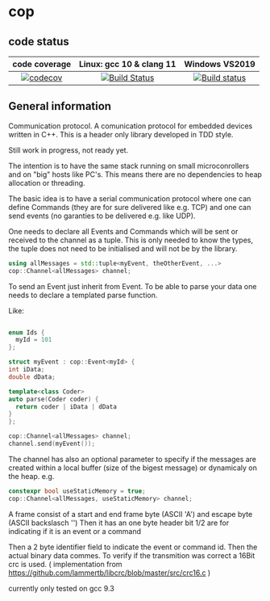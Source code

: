 # cop

## code status

| code coverage | Linux: gcc 10 & clang 11 | Windows VS2019 |
|:--------------:|:-------------------------:|:---------------:|
[![codecov](https://codecov.io/gh/Thurnheer/cop/branch/master/graph/badge.svg?token=8FNLJGRJ3P)](https://codecov.io/gh/Thurnheer/cop/branch/master) | [![Build Status](https://github.com/Thurnheer/cop/workflows/cop/badge.svg)](https://github.com/Thurnheer/cop/actions) | [![Build status](https://ci.appveyor.com/api/projects/status/hu57p1vr8j9obk1d/branch/master?svg=true)](https://ci.appveyor.com/project/Thurnheer/cop/branch/master) | 

## General information

Communication protocol. A comunication protocol for embedded devices written in C++. This is a header only library developed in TDD style.

Still work in progress, not ready yet.

The intention is to have the same stack running on small microconrollers and on "big" hosts like PC's.
This means there are no dependencies to heap allocation or threading.

The basic idea is to have a serial communication protocol where one can define Commands (they are for sure delivered like e.g. TCP) and one can send events (no garanties to be delivered e.g. like UDP).

One needs to declare all Events and Commands which will be sent or received to the channel as a tuple.
This is only needed to know the types, the tuple does not need to be initialised and will not be by the library.

```cpp
using allMessages = std::tuple<myEvent, theOtherEvent, ...>
cop::Channel<allMessages> channel;
```

To send an Event just inherit from Event.
To be able to parse your data one needs to declare a templated parse function.


Like:

```cpp

enum Ids {
  myId = 101
};

struct myEvent : cop::Event<myId> {
int iData;
double dData;

template<class Coder>
auto parse(Coder coder) {
  return coder | iData | dData
}
};

cop::Channel<allMessages> channel;
channel.send(myEvent());
```
The channel has also an optional parameter to specify if the messages are created within a local buffer (size of the bigest message) or dynamicaly on the heap.
e.g.
```cpp
constexpr bool useStaticMemory = true;
cop::Channel<allMessages, useStaticMemory> channel;
```

A frame consist of a start and end frame byte (ASCII 'A') and escape byte (ASCII backslasch '\') 
Then it has an one byte header 
bit 1/2 are for indicating if it is an event or a command

Then a 2 byte identifier field to indicate the event or command id.
Then the actual binary data commes.
To verify if the transmition was correct a 16Bit crc is used. ( implementation from https://github.com/lammertb/libcrc/blob/master/src/crc16.c )

currently only tested on gcc 9.3

